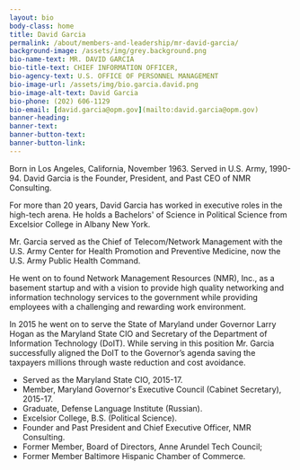 ```yaml
---
layout: bio
body-class: home
title: David Garcia
permalink: /about/members-and-leadership/mr-david-garcia/
background-image: /assets/img/grey.background.png
bio-name-text: MR. DAVID GARCIA
bio-title-text: CHIEF INFORMATION OFFICER,
bio-agency-text: U.S. OFFICE OF PERSONNEL MANAGEMENT
bio-image-url: /assets/img/bio.garcia.david.png
bio-image-alt-text: David Garcia
bio-phone: (202) 606-1129
bio-email: [david.garcia@opm.gov](mailto:david.garcia@opm.gov)
banner-heading: 
banner-text: 
banner-button-text: 
banner-button-link: 
---
```


Born in Los Angeles, California, November 1963. Served in U.S. Army, 1990-94. David Garcia is the Founder, President, and Past CEO of NMR Consulting. 

For more than 20 years, David Garcia has worked in executive roles in the high-tech arena. He holds a Bachelors' of Science in Political Science from Excelsior College in Albany New York.

Mr. Garcia served as the Chief of Telecom/Network Management with the U.S. Army Center for Health Promotion and Preventive Medicine, now the U.S. Army Public Health Command. 

He went on to found Network Management Resources (NMR), Inc., as a basement startup and with a vision to provide high quality networking and information technology services to the government while providing employees with a challenging and rewarding work environment. 

In 2015 he went on to serve the State of Maryland under Governor Larry Hogan as the Maryland State CIO and Secretary of the Department of Information Technology (DoIT). While serving in this position Mr. Garcia successfully aligned the DoIT to the Governor’s agenda saving the taxpayers millions through waste reduction and cost avoidance.
<br/>
<ul>
<li>	Served as the Maryland State CIO, 2015-17.</li> 
<li>	Member, Maryland Governor's Executive Council (Cabinet Secretary), 2015-17.</li>
<li>	Graduate, Defense Language Institute (Russian).</li>
<li>	Excelsior College, B.S. (Political Science).</li> 
<li>	Founder and Past President and Chief Executive Officer, NMR Consulting.</li> 
<li>	Former Member, Board of Directors, Anne Arundel Tech Council;</li>
<li>	Former Member Baltimore Hispanic Chamber of Commerce.</li>
</ul>

